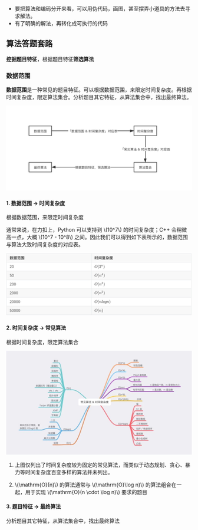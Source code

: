<script src="https://cdn.bootcss.com/mathjax/2.7.7/MathJax.js?config=TeX-AMS-MML_HTMLorMML"></script>

* 要把算法和编码分开来看，可以用伪代码，画图，甚至摆弄小道具的方法去寻求解法。
* 有了明确的解法，再转化成可执行的代码

## 算法答题套路

**挖掘题目特征**，根据题目特征**筛选算法**

### 数据范围

**数据范围**是一种常见的题目特征。可以根据数据范围，来限定时间复杂度。再根据时间复杂度，限定算法集合。分析题目其它特征，从算法集合中，找出最终算法。

<img src="../../../../resources/从数据范围到最终算法.jpg" alt="从数据范围到最终算法" style="zoom: 67%;" />

#### 1. 数据范围 -> 时间复杂度

根据数据范围，来限定时间复杂度

通常来说，在力扣上，Python 可以支持到 \\(10^7\\) 的时间复杂度；C++ 会稍微高一点，大概 \\(10^7 - 10^8\\) 之间。因此我们可以得到如下表所示的，数据范围与算法大致时间复杂度的对应表。

<img src="../../../../resources/数据范围vs时间复杂度.jpg" alt="数据范围vs时间复杂度" style="zoom: 67%;"  />

#### 2. 时间复杂度 -> 常见算法

根据时间复杂度，限定算法集合

<img src="../../../../resources/时间复杂度vs常见算法.jpg" alt="时间复杂度vs常见算法" style="zoom: 67%;"  />

1. 上图仅列出了时间复杂度较为固定的常见算法，而类似于动态规划、贪心、暴力等时间复杂度百变多样的算法并未列出。

2. \\(\mathrm{O}(n)\\) 的算法通常与 \\(\mathrm{O}\log n)\\) 的算法组合在一起，用于实现 \\(\mathrm{O}(n \cdot \log n)\\) 要求的题目

#### 3. 题目特征 -> 最终算法

分析题目其它特征，从算法集合中，找出最终算法

